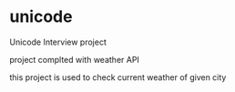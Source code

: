 # unicode
Unicode Interview project

project complted with weather API

this project is used to check current weather of given city
